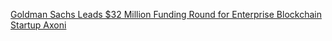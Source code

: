 [Goldman Sachs Leads $32 Million Funding Round for Enterprise Blockchain Startup Axoni](https://cointelegraph.com/news/goldman-sachs-leads-32-million-funding-round-for-enterprise-blockchain-startup-axon)